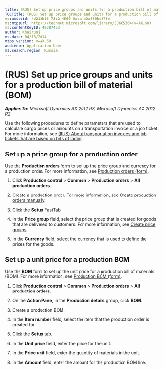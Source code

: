 ```yaml
---
title: (RUS) Set up price groups and units for a production bill of material (BOM)
TOCTitle: (RUS) Set up price groups and units for a production bill of material (BOM)
ms:assetid: 4d212b16-73c2-4560-9aea-a3aff0ba27fe
ms:mtpsurl: https://technet.microsoft.com/library/JJ665364(v=AX.60)
ms:contentKeyID: 49387453
author: Khairunj
ms.date: 04/18/2014
mtps_version: v=AX.60
audience: Application User
ms.search.region: Russia
---
```


# (RUS) Set up price groups and units for a production bill of material (BOM) 


_**Applies To:** Microsoft Dynamics AX 2012 R3, Microsoft Dynamics AX 2012 R2_

Use the following procedures to define parameters that are used to calculate cargo prices or amounts on a transportation invoice or a job ticket. For more information, see [(RUS) About transportation invoices and job tickets that are based on bills of lading](rus-about-transportation-invoices-and-job-tickets-that-are-based-on-bills-of-lading.md).

## Set up a price group for a production order

Use the **Production orders** form to set up the price group and currency for a production order. For more information, see [Production orders (form)](https://technet.microsoft.com/library/aa617966\(v=ax.60\)).

1.  Click **Production control** \> **Common** \> **Production orders** \> **All production orders**.

2.  Create a production order. For more information, see [Create production orders manually](create-production-orders-manually.md).

3.  Click the **Setup** FastTab.

4.  In the **Price group** field, select the price group that is created for goods that are delivered to customers. For more information, see [Create price groups](create-price-groups.md).

5.  In the **Currency** field, select the currency that is used to define the prices for the goods.

## Set up a unit price for a production BOM

Use the **BOM** form to set up the unit price for a production bill of materials (BOM). For more information, see [Production BOM (form)](https://technet.microsoft.com/library/aa556713\(v=ax.60\)).

1.  Click **Production control** \> **Common** \> **Production orders** \> **All production orders**.

2.  On the **Action Pane**, in the **Production details** group, click **BOM**.

3.  Create a production BOM.

4.  In the **Item number** field, select the item that the production order is created for.

5.  Click the **Setup** tab.

6.  In the **Unit price** field, enter the price for the unit.

7.  In the **Price unit** field, enter the quantity of materials in the unit.

8.  In the **Amount** field, enter the amount for the production BOM line.

  


